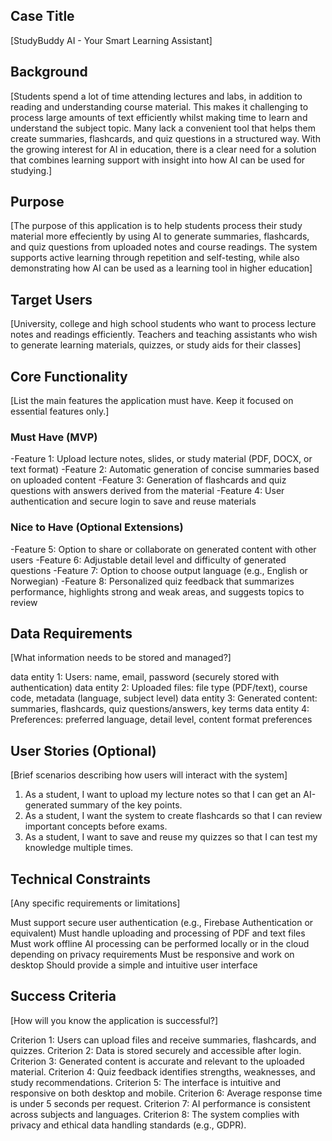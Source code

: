## Case Title

[StudyBuddy AI - Your Smart Learning Assistant]

## Background

[Students spend a lot of time attending lectures and labs, in addition to reading and understanding course material. This makes it challenging to process large amounts of text efficiently whilst making time to learn and understand the subject topic.
Many lack a convenient tool that helps them create summaries, flashcards, and quiz questions in a structured way.
With the growing interest for AI in education, there is a clear need for a solution that combines learning support with insight into how AI can be used for studying.]

## Purpose

[The purpose of this application is to help students process their study material more effeciently by using AI to generate summaries, flashcards, and quiz questions from uploaded notes and course readings.
The system supports active learning through repetition and self-testing, while also demonstrating how AI can be used as a learning tool in higher education]

## Target Users

[University, college and high school students who want to process lecture notes and readings efficiently.
Teachers and teaching assistants who wish to generate learning materials, quizzes, or study aids for their classes]

## Core Functionality

[List the main features the application must have. Keep it focused on essential features only.]

### Must Have (MVP)

-Feature 1: Upload lecture notes, slides, or study material (PDF, DOCX, or text format)
-Feature 2: Automatic generation of concise summaries based on uploaded content
-Feature 3: Generation of flashcards and quiz questions with answers derived from the material
-Feature 4: User authentication and secure login to save and reuse materials

### Nice to Have (Optional Extensions)

-Feature 5: Option to share or collaborate on generated content with other users
-Feature 6: Adjustable detail level and difficulty of generated questions
-Feature 7: Option to choose output language (e.g., English or Norwegian)
-Feature 8: Personalized quiz feedback that summarizes performance, highlights strong and weak areas, and suggests topics to review

## Data Requirements

[What information needs to be stored and managed?]

data entity 1: Users: name, email, password (securely stored with authentication)
data entity 2: Uploaded files: file type (PDF/text), course code, metadata (language, subject level)
data entity 3: Generated content: summaries, flashcards, quiz questions/answers, key terms
data entity 4: Preferences: preferred language, detail level, content format preferences

## User Stories (Optional)

[Brief scenarios describing how users will interact with the system]

1. As a student, I want to upload my lecture notes so that I can get an AI-generated summary of the key points.
2. As a student, I want the system to create flashcards so that I can review important concepts before exams.
3. As a student, I want to save and reuse my quizzes so that I can test my knowledge multiple times.

## Technical Constraints

[Any specific requirements or limitations]

Must support secure user authentication (e.g., Firebase Authentication or equivalent)
Must handle uploading and processing of PDF and text files
Must work offline
AI processing can be performed locally or in the cloud depending on privacy requirements
Must be responsive and work on desktop
Should provide a simple and intuitive user interface

## Success Criteria

[How will you know the application is successful?]

Criterion 1: Users can upload files and receive summaries, flashcards, and quizzes.
Criterion 2: Data is stored securely and accessible after login.
Criterion 3: Generated content is accurate and relevant to the uploaded material.
Criterion 4: Quiz feedback identifies strengths, weaknesses, and study recommendations.
Criterion 5: The interface is intuitive and responsive on both desktop and mobile.
Criterion 6: Average response time is under 5 seconds per request.
Criterion 7: AI performance is consistent across subjects and languages.
Criterion 8: The system complies with privacy and ethical data handling standards (e.g., GDPR).
